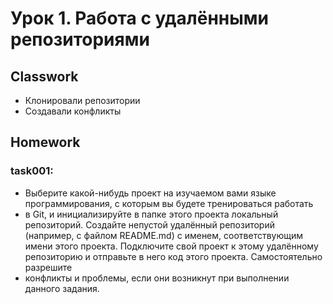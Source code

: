 # Урок 1. Работа с удалёнными репозиториями

## Classwork

- Клонировали репозитории
- Создавали конфликты

## Homework

### task001:

- Выберите какой-нибудь проект на изучаемом вами языке программирования, с которым вы будете тренироваться работать
- в Git, и инициализируйте в папке этого проекта локальный репозиторий.
  Создайте непустой удалённый репозиторий (например, с файлом README.md) с именем, соответствующим имени этого проекта.
  Подключите свой проект к этому удалённому репозиторию и отправьте в него код этого проекта. Самостоятельно разрешите
- конфликты и проблемы, если они возникнут при выполнении данного задания.
